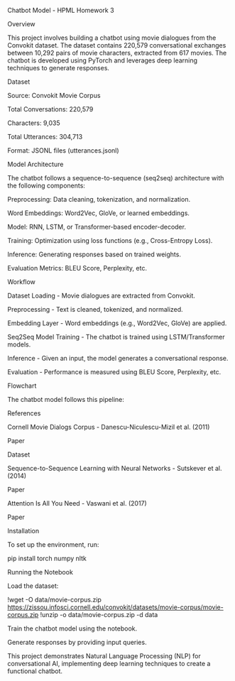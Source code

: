 Chatbot Model - HPML Homework 3

Overview

This project involves building a chatbot using movie dialogues from the Convokit dataset. The dataset contains 220,579 conversational exchanges between 10,292 pairs of movie characters, extracted from 617 movies. The chatbot is developed using PyTorch and leverages deep learning techniques to generate responses.

Dataset

Source: Convokit Movie Corpus

Total Conversations: 220,579

Characters: 9,035

Total Utterances: 304,713

Format: JSONL files (utterances.jsonl)

Model Architecture

The chatbot follows a sequence-to-sequence (seq2seq) architecture with the following components:

Preprocessing: Data cleaning, tokenization, and normalization.

Word Embeddings: Word2Vec, GloVe, or learned embeddings.

Model: RNN, LSTM, or Transformer-based encoder-decoder.

Training: Optimization using loss functions (e.g., Cross-Entropy Loss).

Inference: Generating responses based on trained weights.

Evaluation Metrics: BLEU Score, Perplexity, etc.

Workflow

Dataset Loading - Movie dialogues are extracted from Convokit.

Preprocessing - Text is cleaned, tokenized, and normalized.

Embedding Layer - Word embeddings (e.g., Word2Vec, GloVe) are applied.

Seq2Seq Model Training - The chatbot is trained using LSTM/Transformer models.

Inference - Given an input, the model generates a conversational response.

Evaluation - Performance is measured using BLEU Score, Perplexity, etc.

Flowchart

The chatbot model follows this pipeline:



References

Cornell Movie Dialogs Corpus - Danescu-Niculescu-Mizil et al. (2011)

Paper

Dataset

Sequence-to-Sequence Learning with Neural Networks - Sutskever et al. (2014)

Paper

Attention Is All You Need - Vaswani et al. (2017)

Paper

Installation

To set up the environment, run:

pip install torch numpy nltk

Running the Notebook

Load the dataset:

!wget -O data/movie-corpus.zip https://zissou.infosci.cornell.edu/convokit/datasets/movie-corpus/movie-corpus.zip
!unzip -o data/movie-corpus.zip -d data

Train the chatbot model using the notebook.

Generate responses by providing input queries.

This project demonstrates Natural Language Processing (NLP) for conversational AI, implementing deep learning techniques to create a functional chatbot.
